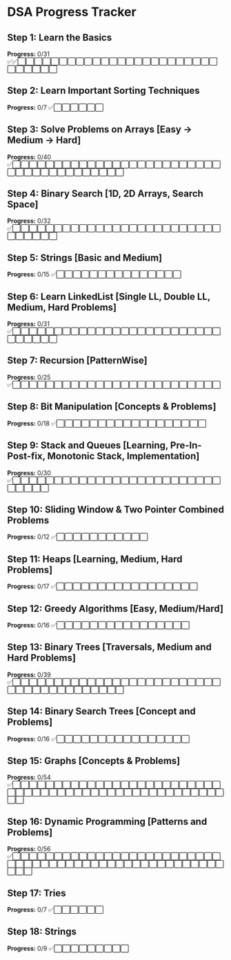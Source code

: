 # DSA Progress Tracker

## Step 1: Learn the Basics
**Progress:** 0/31 ✅✅⬜⬜⬜⬜⬜⬜⬜⬜⬜⬜⬜⬜⬜⬜⬜⬜⬜⬜⬜⬜⬜⬜⬜⬜⬜⬜⬜⬜⬜⬜

## Step 2: Learn Important Sorting Techniques
**Progress:** 0/7 ✅⬜⬜⬜⬜⬜⬜

## Step 3: Solve Problems on Arrays [Easy -> Medium -> Hard]
**Progress:** 0/40 ✅⬜⬜⬜⬜⬜⬜⬜⬜⬜⬜⬜⬜⬜⬜⬜⬜⬜⬜⬜⬜⬜⬜⬜⬜⬜⬜⬜⬜⬜⬜⬜⬜⬜⬜⬜⬜⬜⬜⬜

## Step 4: Binary Search [1D, 2D Arrays, Search Space]
**Progress:** 0/32 ✅⬜⬜⬜⬜⬜⬜⬜⬜⬜⬜⬜⬜⬜⬜⬜⬜⬜⬜⬜⬜⬜⬜⬜⬜⬜⬜⬜⬜⬜⬜⬜

## Step 5: Strings [Basic and Medium]
**Progress:** 0/15 ✅⬜⬜⬜⬜⬜⬜⬜⬜⬜⬜⬜⬜⬜⬜⬜

## Step 6: Learn LinkedList [Single LL, Double LL, Medium, Hard Problems]
**Progress:** 0/31 ✅⬜⬜⬜⬜⬜⬜⬜⬜⬜⬜⬜⬜⬜⬜⬜⬜⬜⬜⬜⬜⬜⬜⬜⬜⬜⬜⬜⬜⬜⬜⬜

## Step 7: Recursion [PatternWise]
**Progress:** 0/25 ✅⬜⬜⬜⬜⬜⬜⬜⬜⬜⬜⬜⬜⬜⬜⬜⬜⬜⬜⬜⬜⬜⬜⬜⬜⬜

## Step 8: Bit Manipulation [Concepts & Problems]
**Progress:** 0/18 ✅⬜⬜⬜⬜⬜⬜⬜⬜⬜⬜⬜⬜⬜⬜⬜⬜⬜⬜

## Step 9: Stack and Queues [Learning, Pre-In-Post-fix, Monotonic Stack, Implementation]
**Progress:** 0/30 ✅⬜⬜⬜⬜⬜⬜⬜⬜⬜⬜⬜⬜⬜⬜⬜⬜⬜⬜⬜⬜⬜⬜⬜⬜⬜⬜⬜⬜⬜⬜

## Step 10: Sliding Window & Two Pointer Combined Problems
**Progress:** 0/12 ✅⬜⬜⬜⬜⬜⬜⬜⬜⬜⬜⬜

## Step 11: Heaps [Learning, Medium, Hard Problems]
**Progress:** 0/17 ✅⬜⬜⬜⬜⬜⬜⬜⬜⬜⬜⬜⬜⬜⬜⬜⬜⬜

## Step 12: Greedy Algorithms [Easy, Medium/Hard]
**Progress:** 0/16 ✅⬜⬜⬜⬜⬜⬜⬜⬜⬜⬜⬜⬜⬜⬜⬜⬜

## Step 13: Binary Trees [Traversals, Medium and Hard Problems]
**Progress:** 0/39 ✅⬜⬜⬜⬜⬜⬜⬜⬜⬜⬜⬜⬜⬜⬜⬜⬜⬜⬜⬜⬜⬜⬜⬜⬜⬜⬜⬜⬜⬜⬜⬜⬜⬜⬜⬜⬜⬜⬜⬜

## Step 14: Binary Search Trees [Concept and Problems]
**Progress:** 0/16 ✅⬜⬜⬜⬜⬜⬜⬜⬜⬜⬜⬜⬜⬜⬜⬜⬜

## Step 15: Graphs [Concepts & Problems]
**Progress:** 0/54 ✅⬜⬜⬜⬜⬜⬜⬜⬜⬜⬜⬜⬜⬜⬜⬜⬜⬜⬜⬜⬜⬜⬜⬜⬜⬜⬜⬜⬜⬜⬜⬜⬜⬜⬜⬜⬜⬜⬜⬜⬜⬜⬜⬜⬜⬜⬜⬜⬜⬜⬜⬜⬜⬜

## Step 16: Dynamic Programming [Patterns and Problems]
**Progress:** 0/56 ✅⬜⬜⬜⬜⬜⬜⬜⬜⬜⬜⬜⬜⬜⬜⬜⬜⬜⬜⬜⬜⬜⬜⬜⬜⬜⬜⬜⬜⬜⬜⬜⬜⬜⬜⬜⬜⬜⬜⬜⬜⬜⬜⬜⬜⬜⬜⬜⬜⬜⬜⬜⬜⬜⬜

## Step 17: Tries
**Progress:** 0/7 ✅⬜⬜⬜⬜⬜⬜

## Step 18: Strings
**Progress:** 0/9 ✅⬜⬜⬜⬜⬜⬜⬜⬜⬜
